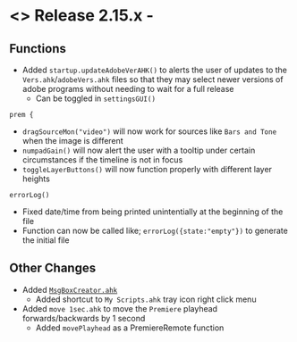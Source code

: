 # <> Release 2.15.x - 

## Functions
- Added `startup.updateAdobeVerAHK()` to alerts the user of updates to the `Vers.ahk`/`adobeVers.ahk` files so that they may select newer versions of adobe programs without needing to wait for a full release
    - Can be toggled in `settingsGUI()`

`prem {`
- `dragSourceMon("video")` will now work for sources like `Bars and Tone` when the image is different
- `numpadGain()` will now alert the user with a tooltip under certain circumstances if the timeline is not in focus
- `toggleLayerButtons()` will now function properly with different layer heights

`errorLog()`
- Fixed date/time from being printed unintentially at the beginning of the file
- Function can now be called like; `errorLog({state:"empty"})` to generate the initial file

## Other Changes
- Added [`MsgBoxCreator.ahk`](https://www.autohotkey.com/boards/viewtopic.php?t=78253)
    - Added shortcut to `My Scripts.ahk` tray icon right click menu
- Added `move 1sec.ahk` to move the `Premiere` playhead forwards/backwards by 1 second
    - Added `movePlayhead` as a PremiereRemote function